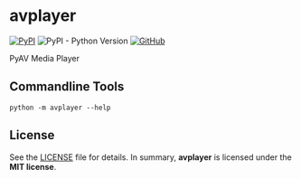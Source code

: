 # avplayer

[![PyPI](https://img.shields.io/pypi/v/avplayer?style=flat-square)](https://pypi.org/project/avplayer/)
![PyPI - Python Version](https://img.shields.io/pypi/pyversions/avplayer?style=flat-square)
[![GitHub](https://img.shields.io/github/license/osom8979/avplayer?style=flat-square)](https://github.com/osom8979/avplayer/)

PyAV Media Player

## Commandline Tools

```shell
python -m avplayer --help
```

## License

See the [LICENSE](./LICENSE) file for details. In summary,
**avplayer** is licensed under the **MIT license**.

